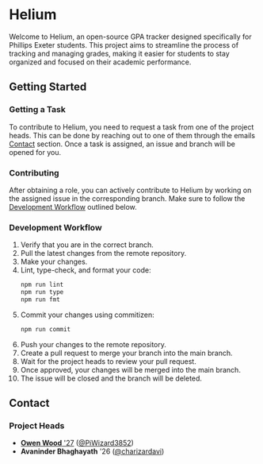 # Helium

Welcome to Helium, an open-source GPA tracker designed specifically for Phillips Exeter students. This project aims to streamline the process of tracking and managing grades, making it easier for students to stay organized and focused on their academic performance.

## Getting Started

### Getting a Task

To contribute to Helium, you need to request a task from one of the project heads. This can be done by reaching out to one of them through the emails [Contact](#contact) section. Once a task is assigned, an issue and branch will be opened for you.

### Contributing

After obtaining a role, you can actively contribute to Helium by working on the assigned issue in the corresponding branch. Make sure to follow the [Development Workflow](#development-workflow) outlined below.

### Development Workflow

1. Verify that you are in the correct branch.
2. Pull the latest changes from the remote repository.
3. Make your changes.
4. Lint, type-check, and format your code:
   ```bash
   npm run lint
   npm run type
   npm run fmt
   ```
5. Commit your changes using commitizen:
   ```bash
   npm run commit
   ```
6. Push your changes to the remote repository.
7. Create a pull request to merge your branch into the main branch.
8. Wait for the project heads to review your pull request.
9. Once approved, your changes will be merged into the main branch.
10. The issue will be closed and the branch will be deleted.

## Contact

### Project Heads

- [**Owen Wood** '27](mailto:owenwood0101@icloud.com) ([@PiWizard3852](https://github.com/PiWizard3852))
- **Avaninder Bhaghayath** '26 ([@charizardavi](https://github.com/charizardavi))
